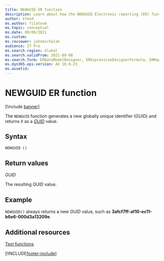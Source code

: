 ```yaml
---
title: NEWGUID ER function
description: Learn about how the NEWGUID Electronic reporting (ER) function is used, including syntax strings, return values, and examples.
author: kfend
ms.author: filatovm
ms.topic: conceptual
ms.date: 09/09/2021
ms.custom: 
ms.reviewer: johnmichalak
audience: IT Pro
ms.search.region: Global
ms.search.validFrom: 2021-09-08
ms.search.form: ERDataModelDesigner, ERExpressionDesignerFormula, ERMappedFormatDesigner, ERModelMappingDesigner
ms.dyn365.ops.version: AX 10.0.23
ms.assetid: 
---
```


# NEWGUID ER function

[!include [banner](../includes/banner.md)]

The `NEWGUID` function generates a new globally unique identifier (GUID) and returns it as a *[GUID](er-formula-supported-data-types-primitive.md#guid)* value.

## Syntax

```vb
NEWGUID ()
```

## Return values

*GUID*

The resulting GUID value.

## Example

`NEWGUID()` always returns a new *GUID* value, such as **3afcf7ff-af10-ec11-b6e6-000d3a13209e**.

## Additional resources

[Text functions](er-functions-category-text.md)

[!INCLUDE[footer-include](../../../includes/footer-banner.md)]
